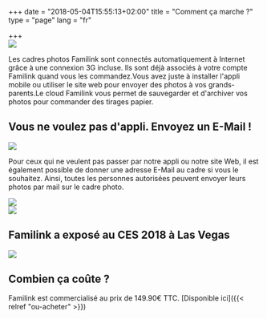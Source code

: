 +++
date = "2018-05-04T15:55:13+02:00"
title = "Comment ça marche ?"
type = "page"
lang = "fr"

+++
<img src="/img/landing/schema.jpg" class="img img-responsive" style="display: block; margin: 0 auto;"/>

Les cadres photos Familink sont connectés automatiquement à Internet grâce à une connexion 3G incluse. Ils sont déjà associés à votre compte Familink quand vous les commandez.Vous avez juste à installer l'appli mobile ou utiliser le site web pour envoyer des photos à vos grands-parents.Le cloud Familink vous permet de sauvegarder et d'archiver vos photos pour commander des tirages papier.

## Vous ne voulez pas d'appli. Envoyez un E-Mail !

<img src="/img/landing/email.jpg" class="img img-responsive" style="display: block; margin: 0 auto;"/>

Pour ceux qui ne veulent pas passer par notre appli ou notre site Web, il est également possible de donner une adresse E-Mail au cadre si vous le souhaitez. Ainsi, toutes les personnes autorisées peuvent envoyer leurs photos par mail sur le cadre photo.

<img src="/img/landing/back.jpg" class="img img-responsive" style="display: block; margin: 0 auto;"/>

<img src="/img/landing/ces.png" class="img img-responsive" style="display: block; margin: 0 auto;"/>

## Familink a exposé au CES 2018 à Las Vegas

<img src="/img/landing/presse_fr.png" class="img img-responsive" style="display: block; margin: 0 auto;"/>

## Combien ça coûte ?

Familink est commercialisé au prix de 149.90€ TTC. [Disponible ici]({{< relref "ou-acheter" >}})